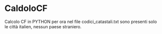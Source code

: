 # CaldoloCF
Calcolo CF in PYTHON
per ora nel file codici_catastali.txt sono presenti solo le città italien, nessun paese straniero.
